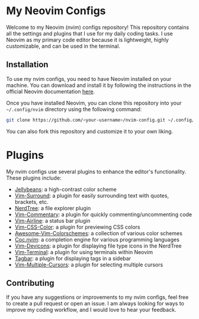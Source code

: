 # My Neovim Configs
Welcome to my Neovim (nvim) configs repository! This repository contains all the settings and plugins that I use for my daily coding tasks. I use Neovim as my primary code editor because it is lightweight, highly customizable, and can be used in the terminal.

## Installation
To use my nvim configs, you need to have Neovim installed on your machine. You can download and install it by following the instructions in the official Neovim documentation [here](https://github.com/neovim/neovim/wiki/Installing-Neovim).

Once you have installed Neovim, you can clone this repository into your `~/.config/nvim` directory using the following command:

```bash
git clone https://github.com/<your-username>/nvim-config.git ~/.config/nvim
```

You can also fork this repository and customize it to your own liking.

# Plugins
My nvim configs use several plugins to enhance the editor's functionality. These plugins include:

- [Jellybeans](https://github.com/nanotech/jellybeans.vim): a high-contrast color scheme
- [Vim-Surround](https://github.com/tpope/vim-surround): a plugin for easily surrounding text with quotes, brackets, etc.
- [NerdTree](https://github.com/preservim/nerdtree): a file explorer plugin
- [Vim-Commentary](https://github.com/tpope/vim-commentary): a plugin for quickly commenting/uncommenting code
- [Vim-Airline](https://github.com/vim-airline/vim-airline): a status bar plugin
- [Vim-CSS-Color](https://github.com/ap/vim-css-color): a plugin for previewing CSS colors
- [Awesome-Vim-Colorschemes](https://github.com/rafi/awesome-vim-colorschemes): a collection of various color schemes
- [Coc.nvim](https://github.com/neoclide/coc.nvim): a completion engine for various programming languages
- [Vim-Devicons](https://github.com/ryanoasis/vim-devicons): a plugin for displaying file type icons in the NerdTree
- [Vim-Terminal](https://github.com/tc50cal/vim-terminal): a plugin for using terminals within Neovim
- [Tagbar](https://github.com/preservim/tagbar): a plugin for displaying tags in a sidebar
- [Vim-Multiple-Cursors](https://github.com/terryma/vim-multiple-cursors): a plugin for selecting multiple cursors

## Contributing
If you have any suggestions or improvements to my nvim configs, feel free to create a pull request or open an issue. I am always looking for ways to improve my coding workflow, and I would love to hear your feedback.
